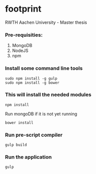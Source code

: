 footprint
=========

RWTH Aachen University - Master thesis

### Pre-requisities:
1. MongoDB
2. NodeJS
3. npm
 
### Install some command line tools
```
sudo npm install -g gulp
sudo npm install -g bower
```
### This will install the needed modules
```
npm install
```

Run mongoDB if it is not yet running

```
bower install
```
### Run pre-script compiler
`gulp build`

### Run the application
`gulp`
